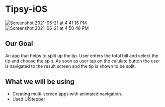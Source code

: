 # Tipsy-iOS

![Screenshot 2021-06-21 at 4 41 16 PM](https://user-images.githubusercontent.com/76988309/122753511-ff580380-d2af-11eb-8241-875eaa30f74a.png)
![Screenshot 2021-06-21 at 4 50 48 PM](https://user-images.githubusercontent.com/76988309/122754111-d7b56b00-d2b0-11eb-94fe-fce1cfbf78e0.png)


## Our Goal

An app that helps to split up the tip. 
User enters the total bill and select the tip and choose the split. As soon as user tap on the calulate button the user is navigated to the result screen and the tip is shown to be split.


## What we will be using

* Creating multi-screen apps with animated navigation.
* Used UIStepper

